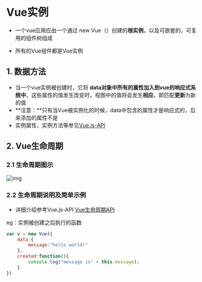 # Vue实例

- 一个vue应用应由一个通过 new Vue（）创建的**根实例**，以及可嵌套的，可复用的组件树组成

- 所有的Vue组件都是Vue实例



## 1. 数据方法

- 当一个vue实例被创建时，它将 **data对象中所有的属性加入到vue的响应式系统中**，这些属性的值发生改变时，视图中的值将会发生**相应**，即匹配**更新**为新的值
- **注意：**只有当Vue被实例化的时候，data中包含的属性才是响应式的，后来添加的属性不是
- 实例属性，实例方法等参见[Vue.js-API](https://cn.vuejs.org/v2/api/#%E5%85%A8%E5%B1%80%E9%85%8D%E7%BD%AE)



## 2. Vue生命周期

### 2.1 生命周期图示

![img](https://cn.vuejs.org/images/lifecycle.png)

### 2.2 生命周期说明及简单示例

- 详细介绍参考Vue.js-API [Vue生命周期API](https://cn.vuejs.org/v2/api/#%E9%80%89%E9%A1%B9-%E7%94%9F%E5%91%BD%E5%91%A8%E6%9C%9F%E9%92%A9%E5%AD%90)

eg：实例被创建之后执行的函数

~~~js
var v = new Vue({
    data:{
        message:"hello world!"
    },
    created:function(){
        console.log("message is" + this.message);
    }
})
~~~

